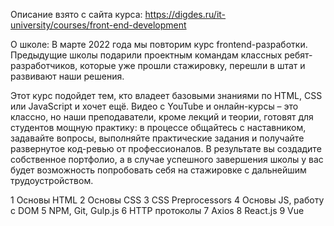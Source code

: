 Описание взято с сайта курса: https://digdes.ru/it-university/courses/front-end-development

О школе:
В марте 2022 года мы повторим курс frontend-разработки. Предыдущие школы подарили проектным командам классных ребят-разработчиков, которые уже прошли стажировку, перешли в штат и развивают наши решения.

Этот курс подойдет тем, кто владеет базовыми знаниями по HTML, CSS или JavaScript и хочет ещё. Видео с YouTube и онлайн-курсы – это классно, но наши преподаватели, кроме лекций и теории, готовят для студентов мощную практику: в процессе общайтесь с наставником, задавайте вопросы, выполняйте практические задания и получайте развернутое код-ревью от профессионалов. В результате вы создадите собственное портфолио, а в случае успешного завершения школы у вас будет возможность попробовать себя на стажировке с дальнейшим трудоустройством.

1 Основы HTML
2 Основы CSS
3 CSS Preprocessors
4 Основы JS, работу с DOM
5 NPM, Git, Gulp.js
6 HTTP протоколы
7 Axios
8 React.js
9 Vue
